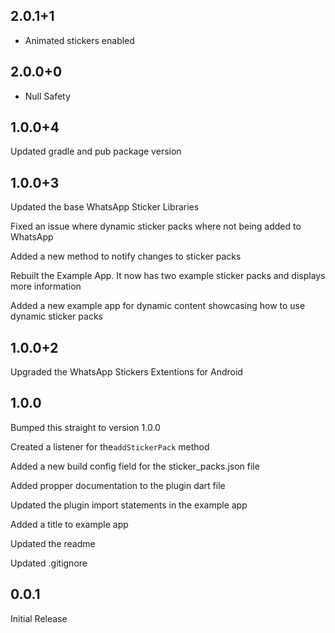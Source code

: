 ## 2.0.1+1

- Animated stickers enabled

## 2.0.0+0

- Null Safety

## 1.0.0+4

Updated gradle and pub package version

## 1.0.0+3

Updated the base WhatsApp Sticker Libraries

Fixed an issue where dynamic sticker packs where not being added to WhatsApp

Added a new method to notify changes to sticker packs

Rebuilt the Example App.  It now has two example sticker packs and displays more information

Added a new example app for dynamic content showcasing how to use dynamic sticker packs

## 1.0.0+2

Upgraded the WhatsApp Stickers Extentions for Android

## 1.0.0

Bumped this straight to version 1.0.0

Created a listener for the`addStickerPack` method

Added a new build config field for the sticker_packs.json file

Added propper documentation to the plugin dart file

Updated the plugin import statements in the example app

Added a title to example app

Updated the readme

Updated .gitignore

## 0.0.1

Initial Release